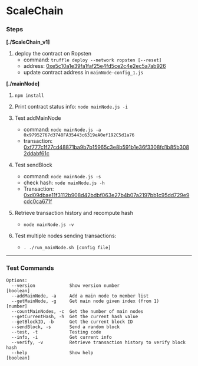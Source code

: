 # ScaleChain

### Steps

**[./ScaleChain_v1]**

1. deploy the contract on Ropsten
	* command: `truffle deploy --network ropsten [--reset]`
	* address: [0xe5c10a1e39fa1faf25e4fd5ce2c4e2ec5a7ab926](https://ropsten.etherscan.io/address/0xe5c10a1e39fa1faf25e4fd5ce2c4e2ec5a7ab926)
	* update contract address in `mainNode-config_1.js`

**[./mainNode]**

1. `npm install` 
2. Print contract status info: `node mainNode.js -i`

3. Test addMainNode
	* command: `node mainNode.js -a 0x97952767d3748FA35443c6319eA0ef192C5d1a76` 
	* transaction: [0xf777c1f27cd48871ba9b7b15965c3e8b591b1e36f3308fd1b85b3082ddabf61c](https://ropsten.etherscan.io/tx/0xf777c1f27cd48871ba9b7b15965c3e8b591b1e36f3308fd1b85b3082ddabf61c)
4. Test sendBlock
	* command: `node mainNode.js -s`
	* check hash: `node mainNode.js -h`	
	* Transaction: [0xd09dbae11f3112b908d42bdbf063e27b4b07a2197bb1c95dd729e9cdc0ca671f](https://ropsten.etherscan.io/tx/0xd09dbae11f3112b908d42bdbf063e27b4b07a2197bb1c95dd729e9cdc0ca671f)
5. Retrieve transaction history and recompute hash
	* `node mainNode.js -v`
6. Test multiple nodes sending transactions:
	* `. ./run_mainNode.sh [config file]`
	
---
	
### Test Commands		
```
Options:
  --version             Show version number                            [boolean]
  --addMainNode, -a     Add a main node to member list
  --getMainNode, -g     Get main node given index (from 1)              [number]
  --countMainNodes, -c  Get the number of main nodes
  --getCurrentHash, -h  Get the current hash value
  --getBlockID, -b      Get the current block ID
  --sendBlock, -s       Send a random block
  --test, -t            Testing code
  --info, -i            Get current info
  --verify, -v          Retrieve transaction history to verify block hash
  --help                Show help                                      [boolean]
```